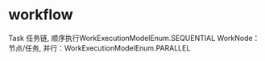 # workflow
Task 任务链, 顺序执行WorkExecutionModelEnum.SEQUENTIAL
WorkNode：节点/任务, 并行：WorkExecutionModelEnum.PARALLEL

